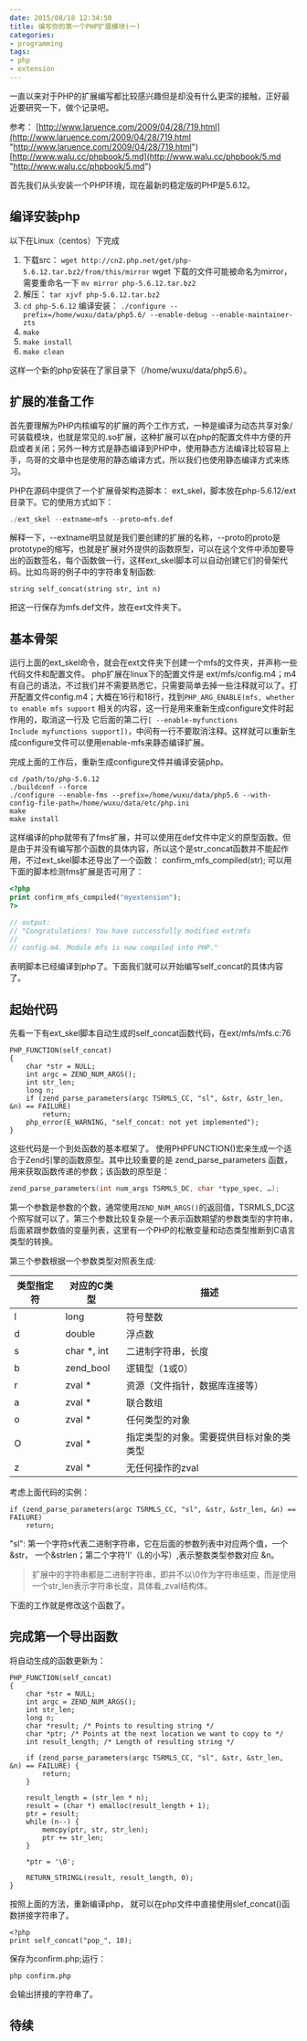 ```yaml
---
date: 2015/08/18 12:34:50
title: 编写你的第一个PHP扩展模块(一)
categories:
- programming
tags:
- php
- extension
---
```

一直以来对于PHP的扩展编写都比较感兴趣但是却没有什么更深的接触，正好最近要研究一下，做个记录吧。

参考： 
[http://www.laruence.com/2009/04/28/719.html](http://www.laruence.com/2009/04/28/719.html "http://www.laruence.com/2009/04/28/719.html")
[http://www.walu.cc/phpbook/5.md](http://www.walu.cc/phpbook/5.md "http://www.walu.cc/phpbook/5.md")

首先我们从头安装一个PHP环境，现在最新的稳定版的PHP是5.6.12。

## 编译安装php ##
以下在Linux（centos）下完成

1. 下载src： `wget http://cn2.php.net/get/php-5.6.12.tar.bz2/from/this/mirror` wget 下载的文件可能被命名为mirror，需要重命名一下 `mv mirror php-5.6.12.tar.bz2`
2. 解压： `tar xjvf php-5.6.12.tar.bz2`
3. `cd php-5.6.12` 编译安装： `./configure --prefix=/home/wuxu/data/php5.6/ --enable-debug --enable-maintainer-zts`
4. `make`
5. `make install`
6. `make clean`

这样一个新的php安装在了家目录下（/home/wuxu/data/php5.6）。

## 扩展的准备工作 ##
首先要理解为PHP内核编写的扩展的两个工作方式，一种是编译为动态共享对象/可装载模块，也就是常见的.so扩展，这种扩展可以在php的配置文件中方便的开启或者关闭；另外一种方式是静态编译到PHP中，使用静态方法编译比较容易上手，鸟哥的文章中也是使用的静态编译方式，所以我们也使用静态编译方式来练习。

PHP在源码中提供了一个扩展骨架构造脚本： ext_skel，脚本放在php-5.6.12/ext目录下。它的使用方式如下： 

```php
./ext_skel --extname=mfs --proto=mfs.def
```
解释一下，--extname明显就是我们要创建的扩展的名称，--proto的proto是prototype的缩写，也就是扩展对外提供的函数原型，可以在这个文件中添加要导出的函数签名，每个函数做一行，这样ext_skel脚本可以自动创建它们的骨架代码。比如鸟哥的例子中的字符串复制函数:

```
string self_concat(string str, int n)
```
把这一行保存为mfs.def文件，放在ext文件夹下。

## 基本骨架 ##
运行上面的ext_skel命令，就会在ext文件夹下创建一个mfs的文件夹，并声称一些代码文件和配置文件。 php扩展在linux下的配置文件是 ext/mfs/config.m4；m4有自己的语法，不过我们并不需要熟悉它，只需要简单去掉一些注释就可以了。打开配置文件config.m4；大概在16行和18行，找到`PHP_ARG_ENABLE(mfs, whether to enable mfs support` 相关的内容，这一行是用来重新生成configure文件时起作用的，取消这一行及
它后面的第二行`[ --enable-myfunctions                Include myfunctions support])`，中间有一行不要取消注释。这样就可以重新生成configure文件可以使用enable-mfs来静态编译扩展。

完成上面的工作后，重新生成configure文件并编译安装php。

```
cd /path/to/php-5.6.12
./buildconf --force
./configure --enable-fms --prefix=/home/wuxu/data/php5.6 --with-config-file-path=/home/wuxu/data/etc/php.ini
make
make install
```
这样编译的php就带有了fms扩展，并可以使用在def文件中定义的原型函数。但是由于并没有编写那个函数的具体内容，所以这个是str_concat函数并不能起作用，不过ext_skel脚本还导出了一个函数： confirm_mfs_compiled(str); 可以用下面的脚本检测fms扩展是否可用了：

```php
<?php
print confirm_mfs_compiled("myextension");
?>

// output: 
// "Congratulations! You have successfully modified ext/mfs
//  
// config.m4. Module mfs is now compiled into PHP."
```
表明脚本已经编译到php了。下面我们就可以开始编写self_concat的具体内容了。

## 起始代码 ##
先看一下有ext_skel脚本自动生成的self_concat函数代码，在ext/mfs/mfs.c:76 

```
PHP_FUNCTION(self_concat)
{
	char *str = NULL;
	int argc = ZEND_NUM_ARGS();
	int str_len;
	long n;
	if (zend_parse_parameters(argc TSRMLS_CC, "sl", &str, &str_len, &n) == FAILURE)
		return;
	php_error(E_WARNING, "self_concat: not yet implemented");
}
```
这些代码是一个到处函数的基本框架了。
使用PHPFUNCTION()宏来生成一个适合于Zend引擎的函数原型。其中比较重要的是 zend_parse_parameters 函数，用来获取函数传递的参数；该函数的原型是：

```c
zend_parse_parameters(int num_args TSRMLS_DC, char *type_spec, …);
```
第一个参数是参数的个数，通常使用`ZEND_NUM_ARGS()`的返回值，TSRMLS_DC这个照写就可以了，第三个参数比较复杂是一个表示函数期望的参数类型的字符串，后面紧跟参数值的变量列表，这里有一个PHP的松散变量和动态类型推断到C语言类型的转换。

第三个参数根据一个参数类型对照表生成:


|类型指定符 |对应的C类型 | 描述|
|------------|-----------|------|
|l |long | 符号整数|
|d |double | 浮点数|
|s |char *, int | 二进制字符串，长度|
|b |zend_bool | 逻辑型（1或0）|
|r |zval * | 资源（文件指针，数据库连接等）|
|a |zval * | 联合数组|
|o |zval * | 任何类型的对象|
|O |zval * | 指定类型的对象。需要提供目标对象的类类型|
|z |zval * | 无任何操作的zval|

考虑上面代码的实例：

```
if (zend_parse_parameters(argc TSRMLS_CC, "sl", &str, &str_len, &n) == FAILURE)
	return;
```
"sl": 第一个字符s代表二进制字符串，它在后面的参数列表中对应两个值，一个 &str， 一个&strlen；第二个字符'l'（L的小写）,表示整数类型参数对应 &n。

> 扩展中的字符串都是二进制字符串，即并不以\0作为字符串结束，而是使用一个str_len表示字符串长度，具体看_zval结构体。

下面的工作就是修改这个函数了。

## 完成第一个导出函数 ##

将自动生成的函数更新为：

```
PHP_FUNCTION(self_concat)
{
	char *str = NULL;
	int argc = ZEND_NUM_ARGS();
	int str_len;
	long n;
	char *result; /* Points to resulting string */
	char *ptr; /* Points at the next location we want to copy to */
	int result_length; /* Length of resulting string */
	
	if (zend_parse_parameters(argc TSRMLS_CC, "sl", &str, &str_len, &n) == FAILURE) {
		return;
	}

	result_length = (str_len * n);
	result = (char *) emalloc(result_length + 1);
	ptr = result;
	while (n--) {
		memcpy(ptr, str, str_len);
		ptr += str_len;
	}

	*ptr = '\0';

	RETURN_STRINGL(result, result_length, 0);
} 
```
按照上面的方法，重新编译php， 就可以在php文件中直接使用slef_concat()函数拼接字符串了。

```
<?php
print self_concat("pop_", 10);
```
保存为confirm.php;运行：

```
php confirm.php
```
会输出拼接的字符串了。

## 待续 ##


